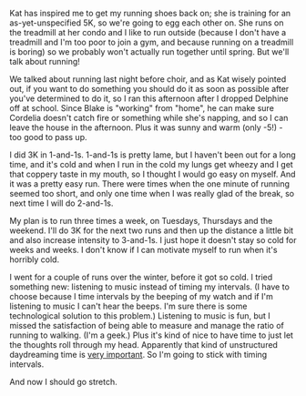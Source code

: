 <!--
.. title: Fat Girl Running
.. date: 2009-01-27 14:21:50
.. author: Amy Brown
-->

Kat has inspired me to get my running shoes back on; she is
training for an as-yet-unspecified 5K, so we're going to 
egg each other on.  She runs on the treadmill at her condo
and I like to run outside (because I don't have a treadmill
and I'm too poor to join a gym, and because running on
a treadmill is boring) so we probably won't actually 
run together until spring.  But we'll talk about running!

We talked about running last night before choir, and as Kat
wisely pointed out, if you want to do something you should
do it as soon as possible after you've determined to do it,
so I ran this afternoon after I dropped Delphine off at
school.  Since Blake is "working" from "home", he can 
make sure Cordelia doesn't catch fire or something 
while she's napping, and so I can leave the house in the 
afternoon.  Plus it was sunny and warm (only -5!) - too
good to pass up.

I did 3K in 1-and-1s.  1-and-1s is pretty lame, but I
haven't been out for a long time, and it's cold and 
when I run in the cold my lungs get wheezy and I get 
that coppery taste in my mouth, so
I thought I would go easy on myself.  And it was a
pretty easy run.  There were times
when the one minute of running seemed too short, and
only one time when I was really glad of the break, so
next time I will do 2-and-1s.  

My plan is to run three times a week, on Tuesdays,
Thursdays and the weekend.  I'll do 3K for the next two
runs and then up the distance a little bit and also
increase intensity to 3-and-1s.  I just hope it doesn't
stay so cold for weeks and weeks.  I don't know if I
can motivate myself to run when it's horribly cold.

I went for a couple of runs over the winter, before
it got so cold.  I tried something new: listening to
music instead of timing my intervals.  (I have to
choose because I time intervals by the beeping of
my watch and if I'm listening to music I can't hear
the beeps.  I'm sure there is some technological 
solution to this problem.)  Listening to music is
fun, but I missed the satisfaction of being able 
to measure and manage the ratio of running to walking.
(I'm a geek.)  Plus it's kind of nice to have time
to just let the thoughts roll through my head.  Apparently
that kind of unstructured daydreaming time is [very
important](http://www.newscientist.com/article/mg20026811.500-the-secret-life-of-the-brain.html).  So I'm going to stick with timing
intervals.

And now I should go stretch.


